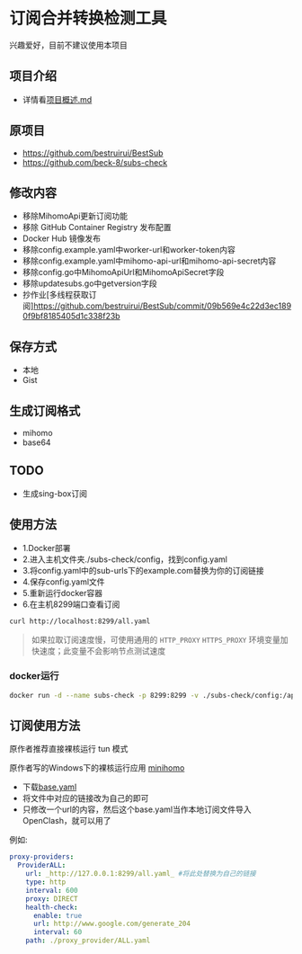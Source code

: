# 订阅合并转换检测工具

兴趣爱好，目前不建议使用本项目

## 项目介绍

 - 详情看[项目概述.md](./doc/项目概述.md)

## 原项目

- https://github.com/bestruirui/BestSub
- https://github.com/beck-8/subs-check


## 修改内容

- 移除MihomoApi更新订阅功能
- 移除 GitHub Container Registry 发布配置
- Docker Hub 镜像发布
- 移除config.example.yaml中worker-url和worker-token内容
- 移除config.example.yaml中mihomo-api-url和mihomo-api-secret内容
- 移除config.go中MihomoApiUrl和MihomoApiSecret字段
- 移除updatesubs.go中getversion字段
- 抄作业[多线程获取订阅]https://github.com/bestruirui/BestSub/commit/09b569e4c22d3ec1890f9bf8185405d1c338f23b

## 保存方式

- 本地
- Gist

## 生成订阅格式

- mihomo
- base64

## TODO

- 生成sing-box订阅

## 使用方法

- 1.Docker部署
- 2.进入主机文件夹./subs-check/config，找到config.yaml
- 3.将config.yaml中的sub-urls下的example.com替换为你的订阅链接
- 4.保存config.yaml文件
- 5.重新运行docker容器
- 6.在主机8299端口查看订阅
```bash
curl http://localhost:8299/all.yaml
```
> 如果拉取订阅速度慢，可使用通用的 `HTTP_PROXY` `HTTPS_PROXY` 环境变量加快速度；此变量不会影响节点测试速度

### docker运行

```bash
docker run -d --name subs-check -p 8299:8299 -v ./subs-check/config:/app/config  -v ./subs-check/output:/app/output --restart always li5bo5/subs-check:latest
```

## 订阅使用方法

原作者推荐直接裸核运行 tun 模式 

原作者写的Windows下的裸核运行应用 [minihomo](https://github.com/bestruirui/minihomo)

- 下载[base.yaml](./doc/base.yaml)
- 将文件中对应的链接改为自己的即可
- 只修改一个url的内容，然后这个base.yaml当作本地订阅文件导入OpenClash，就可以用了

例如:

```yaml
proxy-providers:
  ProviderALL:
    url: _http://127.0.0.1:8299/all.yaml_ #将此处替换为自己的链接
    type: http
    interval: 600
    proxy: DIRECT
    health-check:
      enable: true
      url: http://www.google.com/generate_204
      interval: 60
    path: ./proxy_provider/ALL.yaml
```